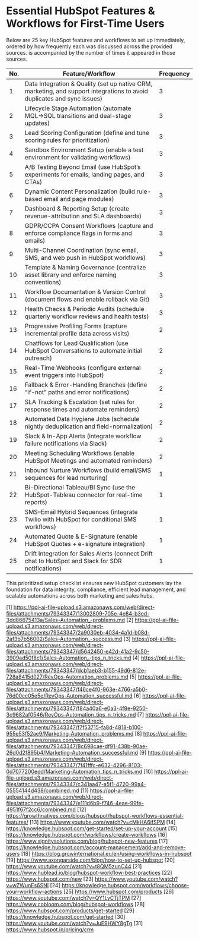 # Essential HubSpot Features & Workflows for First-Time Users

Below are 25 key HubSpot features and workflows to set up immediately, ordered by how frequently each was discussed across the provided sources. is accompanied by the number of times it appeared in those sources.

| No. | Feature/Workflow                                | Frequency |
|-----|-------------------------------------------------|-----------|
| 1   | Data Integration & Quality (set up native CRM, marketing, and support integrations to avoid duplicates and sync issues) | 3 |
| 2   | Lifecycle Stage Automation (automate MQL→SQL transitions and deal-stage updates) | 3 |
| 3   | Lead Scoring Configuration (define and tune scoring rules for prioritization) | 3 |
| 4   | Sandbox Environment Setup (enable a test environment for validating workflows) | 3 |
| 5   | A/B Testing Beyond Email (use HubSpot’s experiments for emails, landing pages, and CTAs) | 3 |
| 6   | Dynamic Content Personalization (build rule-based email and page modules) | 3 |
| 7   | Dashboard & Reporting Setup (create revenue-attribution and SLA dashboards) | 3 |
| 8   | GDPR/CCPA Consent Workflows (capture and enforce compliance flags in forms and emails) | 3 |
| 9   | Multi-Channel Coordination (sync email, SMS, and web push in HubSpot workflows) | 3 |
| 10  | Template & Naming Governance (centralize asset library and enforce naming conventions) | 3 |
| 11  | Workflow Documentation & Version Control (document flows and enable rollback via Git) | 3 |
| 12  | Health Checks & Periodic Audits (schedule quarterly workflow reviews and health tests) | 3 |
| 13  | Progressive Profiling Forms (capture incremental profile data across visits) | 2 |
| 14  | Chatflows for Lead Qualification (use HubSpot Conversations to automate initial outreach) | 2 |
| 15  | Real-Time Webhooks (configure external event triggers into HubSpot) | 2 |
| 16  | Fallback & Error-Handling Branches (define “if-not” paths and error notifications) | 2 |
| 17  | SLA Tracking & Escalation (set rules for response times and automate reminders) | 2 |
| 18  | Automated Data Hygiene Jobs (schedule nightly deduplication and field-normalization) | 2 |
| 19  | Slack & In-App Alerts (integrate workflow failure notifications via Slack) | 2 |
| 20  | Meeting Scheduling Workflows (enable HubSpot Meetings and automated reminders) | 2 |
| 21  | Inbound Nurture Workflows (build email/SMS sequences for lead nurturing) | 1 |
| 22  | Bi-Directional Tableau/BI Sync (use the HubSpot-Tableau connector for real-time reports) | 1 |
| 23  | SMS–Email Hybrid Sequences (integrate Twilio with HubSpot for conditional SMS workflows) | 1 |
| 24  | Automated Quote & E-Signature (enable HubSpot Quotes + e-signature integration) | 1 |
| 25  | Drift Integration for Sales Alerts (connect Drift chat to HubSpot and Slack for SDR notifications) | 1

This prioritized setup checklist ensures new HubSpot customers lay the foundation for data integrity, compliance, efficient lead management, and scalable automations across both marketing and sales hubs.

[1] https://ppl-ai-file-upload.s3.amazonaws.com/web/direct-files/attachments/79343347/13002809-705e-4e84-b3ed-3dd86675413a/Sales-Automation_-problems.md
[2] https://ppl-ai-file-upload.s3.amazonaws.com/web/direct-files/attachments/79343347/2a9030eb-4034-4a1d-b08d-2af3b7b56002/Sales-Automation_-success.md
[3] https://ppl-ai-file-upload.s3.amazonaws.com/web/direct-files/attachments/79343347/d5642450-e42d-41a2-9c50-3909ad50f8c1/Sales-Automation_-tips_n_tricks.md
[4] https://ppl-ai-file-upload.s3.amazonaws.com/web/direct-files/attachments/79343347/dcb1aeb3-b155-49d6-812e-728a8415d027/RevOps-Automation_problems.md
[5] https://ppl-ai-file-upload.s3.amazonaws.com/web/direct-files/attachments/79343347/f46ce4f0-963e-4766-a5b0-76d00cc05e5e/RevOps-Automation_successful.md
[6] https://ppl-ai-file-upload.s3.amazonaws.com/web/direct-files/attachments/79343347/f84a40a6-e0a3-4f8e-9250-3c9682af0546/RevOps-Automation_tips_n_tricks.md
[7] https://ppl-ai-file-upload.s3.amazonaws.com/web/direct-files/attachments/79343347/f7f53715-fa8d-4818-b100-955e53f52ae9/Marketing-Automation_problems.md
[8] https://ppl-ai-file-upload.s3.amazonaws.com/web/direct-files/attachments/79343347/8c698cae-df91-438b-90ae-26d0d2f895b4/Marketing-Automation_successful.md
[9] https://ppl-ai-file-upload.s3.amazonaws.com/web/direct-files/attachments/79343347/7f41fffc-e632-4296-8103-0d7077200edd/Marketing-Automation_tips_n_tricks.md
[10] https://ppl-ai-file-upload.s3.amazonaws.com/web/direct-files/attachments/79343347/c341aa47-a5f1-4720-99a4-05554144d438/combined.md
[11] https://ppl-ai-file-upload.s3.amazonaws.com/web/direct-files/attachments/79343347/e111d6b9-f746-4eae-99fe-4951f67f2cc6/combined.md
[12] https://growthnatives.com/blogs/hubspot/hubspot-workflows-essential-features/
[13] https://www.youtube.com/watch?v=cMkHA6ifSPM
[14] https://knowledge.hubspot.com/get-started/set-up-your-account
[15] https://knowledge.hubspot.com/workflows/create-workflows
[16] https://www.signitysolutions.com/blog/hubspot-new-features
[17] https://knowledge.hubspot.com/account-management/add-and-remove-users
[18] https://blog.growinternational.eu/en/using-workflows-in-hubspot
[19] https://www.axongarside.com/blog/how-to-set-up-hubspot
[20] https://www.youtube.com/watch?v=t8QM5zunC44
[21] https://www.hublead.io/blog/hubspot-workflow-best-practices
[22] https://www.hubspot.com/new
[23] https://www.youtube.com/watch?v=wZWunEs6SNI
[24] https://knowledge.hubspot.com/workflows/choose-your-workflow-actions
[25] https://www.hubspot.com/products
[26] https://www.youtube.com/watch?v=QY1LvCTjTPM
[27] https://www.cobloom.com/blog/hubspot-workflows
[28] https://www.hubspot.com/products/get-started
[29] https://knowledge.hubspot.com/get-started
[30] https://www.youtube.com/watch?v=JuE9HWY8gTg
[31] https://www.hubspot.in/pricing/crm
